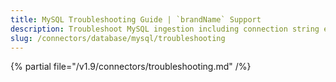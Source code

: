 ```yaml
---
title: MySQL Troubleshooting Guide | `brandName` Support
description: Troubleshoot MySQL ingestion including connection string errors, access restrictions, and schema version conflicts.
slug: /connectors/database/mysql/troubleshooting
---
```


{% partial file="/v1.9/connectors/troubleshooting.md" /%}
